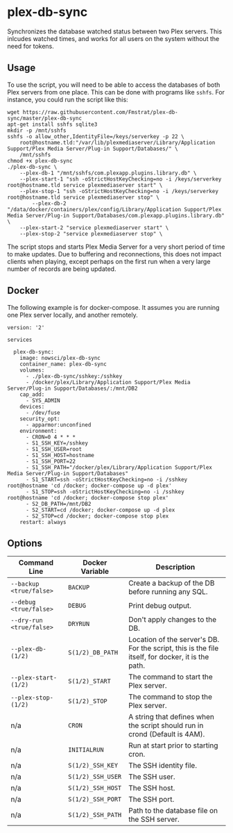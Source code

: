 # plex-db-sync
Synchronizes the database watched status between two Plex servers. This inlcudes watched times, and works for all users on the system without the need for tokens.

## Usage
To use the script, you will need to be able to access the databases of both Plex servers from one place. This can be done with programs like `sshfs`. For instance, you could run the script like this:
```
wget https://raw.githubusercontent.com/Fmstrat/plex-db-sync/master/plex-db-sync
apt-get install sshfs sqlite3
mkdir -p /mnt/sshfs
sshfs -o allow_other,IdentityFile=/keys/serverkey -p 22 \
	root@hostname.tld:"/var/lib/plexmediaserver/Library/Application Support/Plex Media Server/Plug-in Support/Databases/" \
	/mnt/sshfs
chmod +x plex-db-sync
./plex-db-sync \
	--plex-db-1 "/mnt/sshfs/com.plexapp.plugins.library.db" \
	--plex-start-1 "ssh -oStrictHostKeyChecking=no -i /keys/serverkey root@hostname.tld service plexmediaserver start" \
	--plex-stop-1 "ssh -oStrictHostKeyChecking=no -i /keys/serverkey root@hostname.tld service plexmediaserver stop" \
      	--plex-db-2 "/data/docker/containers/plex/config/Library/Application Support/Plex Media Server/Plug-in Support/Databases/com.plexapp.plugins.library.db" \
	--plex-start-2 "service plexmediaserver start" \
	--plex-stop-2 "service plexmediaserver stop" \
```
The script stops and starts Plex Media Server for a very short period of time to make updates. Due to buffering and reconnections, this does not impact clients when playing, except perhaps on the first run when a very large number of records are being updated.

## Docker
The following example is for docker-compose. It assumes you are running one Plex server locally, and another remotely.
```
version: '2'

services

  plex-db-sync:
    image: nowsci/plex-db-sync
    container_name: plex-db-sync
    volumes:
      - ./plex-db-sync/sshkey:/sshkey
      - /docker/plex/Library/Application Support/Plex Media Server/Plug-in Support/Databases/:/mnt/DB2
    cap_add:
      - SYS_ADMIN
    devices:
      - /dev/fuse
    security_opt:
      - apparmor:unconfined
    environment:
      - CRON=0 4 * * *
      - S1_SSH_KEY=/sshkey
      - S1_SSH_USER=root
      - S1_SSH_HOST=hostname
      - S1_SSH_PORT=22
      - S1_SSH_PATH="/docker/plex/Library/Application Support/Plex Media Server/Plug-in Support/Databases"
      - S1_START=ssh -oStrictHostKeyChecking=no -i /sshkey root@hostname 'cd /docker; docker-compose up -d plex'
      - S1_STOP=ssh -oStrictHostKeyChecking=no -i /sshkey root@hostname 'cd /docker; docker-compose stop plex'
      - S2_DB_PATH=/mnt/DB2
      - S2_START=cd /docker; docker-compose up -d plex
      - S2_STOP=cd /docker; docker-compose stop plex
    restart: always
```

## Options

Command Line | Docker Variable | Description 
------------ | --------------- | -----------
`--backup <true/false>` | `BACKUP` | Create a backup of the DB before running any SQL.
`--debug <true/false>` | `DEBUG` | Print debug output.
`--dry-run <true/false>` | `DRYRUN` | Don't apply changes to the DB.
`--plex-db-(1/2)` | `S(1/2)_DB_PATH` | Location of the server's DB. For the script, this is the file itself, for docker, it is the path.
`--plex-start-(1/2)` | `S(1/2)_START` | The command to start the Plex server.
`--plex-stop-(1/2)` | `S(1/2)_STOP` | The command to stop the Plex server.
n/a | `CRON` | A string that defines when the script should run in crond (Default is 4AM).
n/a | `INITIALRUN` | Run at start prior to starting cron.
n/a | `S(1/2)_SSH_KEY` | The SSH identity file.
n/a | `S(1/2)_SSH_USER` | The SSH user.
n/a | `S(1/2)_SSH_HOST` | The SSH host.
n/a | `S(1/2)_SSH_PORT` | The SSH port.
n/a | `S(1/2)_SSH_PATH` | Path to the database file on the SSH server.
